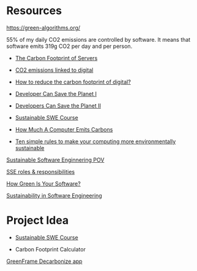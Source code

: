 # Resources 

<https://green-algorithms.org/>

55% of my daily CO2 emissions are controlled by software. It means that software emits 319g CO2 per day and per person.

- [The Carbon Footprint of Servers](https://www.goclimate.com/blog/the-carbon-footprint-of-servers/#:~:text=Emissions%20from%20production%20of%20servers,consumption%3A%200%20kg%20CO2e%2Fyear)

- [CO2 emissions linked to digital ](<https://theshiftproject.org/wp-content/uploads/2019/03/Executive-Summary_Lean-ICT-Report_EN_lowdef.pdf>)

- [How to reduce the carbon footprint of digital?](https://en.greenly.earth/blog/digital-carbon-footprint)

- [Developer Can Save the Planet I](https://marmelab.com/blog/2020/09/21/web-developer-climate-change.html)
  
- [Developers Can Save the Planet II](https://marmelab.com/blog/2020/09/22/developers-save-the-planet-the-solution.html)

- [Sustainable SWE Course](https://luiscruz.github.io/course_sustainableSE/2022/p1_measuring_software/)

- [How Much A Computer Emits Carbons](https://sustainability.tufts.edu/wp-content/uploads/Computer_brochures.pdf)

- [Ten simple rules to make your computing more environmentally sustainable](https://journals.plos.org/ploscompbiol/article?id=10.1371/journal.pcbi.1009324)

[Sustainable Software Enginnering POV](https://www.lntinfotech.com/wp-content/uploads/2021/07/Sustainable-Software-Engineering-POV.pdf)

[SSE roles & responsibilities](https://devblogs.microsoft.com/sustainable-software/sustainable-software-engineering-sse-and-the-role-and-responsibilities-of-a-sustainable-software-engineer/)

[How Green Is Your Software?](https://hbr.org/2020/09/how-green-is-your-software)

[Sustainability in Software Engineering](https://branch.climateaction.tech/issues/issue-1/sustainability-in-software-engineering/)

# Project Idea

- [Sustainable SWE Course](https://luiscruz.github.io/course_sustainableSE/2022/p1_measuring_software/)

- Carbon Footprint Calculator


[GreenFrame Decarbonize app](https://greenframe.io/)
